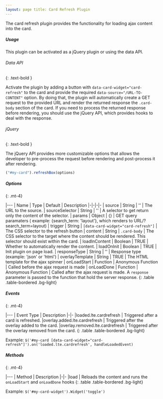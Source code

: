 ```yaml
---
layout: page title: Card Refresh Plugin
---
```


The card refresh plugin provides the functionality for loading ajax content into the card.

##### Usage

This plugin can be activated as a jQuery plugin or using the data API.

###### Data API

{: .text-bold }

Activate the plugin by adding a button with `data-card-widget="card-refresh"` to the card and provide the
required `data-source="/URL-TO-CONTENT"` option. By doing that, the plugin will automatically create a GET request to
the provided URL and render the returned response the `.card-body` section of the card. If you need to process the
returned response before rendering, you should use the jQuery API, which provides hooks to deal with the response.

###### jQuery

{: .text-bold }

The jQuery API provides more customizable options that allows the developer to pre-process the request before rendering
and post-process it after rendering.

```js
("#my-card").refreshBox(options)
```

##### Options

{: .mt-4}

|--- | Name | Type | Default | Description |-|-|-|- | source | String | '' | The URL to the source. | sourceSelector |
String | '' | A selector to get return only the content of the selector. | params | Object | {} | GET query paramaters (
example: {search_term: 'layout'}, which renders to URL/?search_term=layout)
| trigger | String | `[data-card-widget="card-refresh"]` | The CSS selector to the refresh button | content | String
| `.card-body` | The CSS selector to the target where the content should be rendered. This selector should exist within
the card. | loadInContent | Boolean | TRUE | Whether to automatically render the content. | loadOnInit | Boolean | TRUE
| Init plugin on page load. | responseType | String | '' | Response type (example: 'json' or 'html')
| overlayTemplate | String | TRUE | The HTML template for the ajax spinner | onLoadStart | Function | Anonymous Function
| Called before the ajax request is made | onLoadDone | Function | Anonymous Function | Called after the ajax request is
made. A `response` parameter is passed to the function that hold the server response. {: .table .table-bordered
.bg-light}

##### Events

{: .mt-4}

|--- | Event Type | Description |-|- |loaded.lte.cardrefresh | Triggered after a card is refreshed.
|overlay.added.lte.cardrefresh | Triggered after the overlay added to the card. |overlay.removed.lte.cardrefresh |
Triggered after the overlay removed from the card. {: .table .table-bordered .bg-light}

Example: `$('#my-card [data-card-widget="card-refresh"]').on('loaded.lte.cardrefresh', handleLoadedEvent)`

##### Methods

{: .mt-4}

|--- | Method | Description |-|- |load | Reloads the content and runs the `onLoadStart` and `onLoadDone` hooks {: .table
.table-bordered .bg-light}

Example: `$('#my-card-widget').Widget('toggle')`
